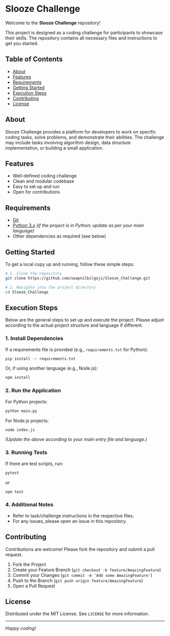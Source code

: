# Slooze Challenge

Welcome to the **Slooze Challenge** repository!

This project is designed as a coding challenge for participants to showcase their skills. The repository contains all necessary files and instructions to get you started.

## Table of Contents

- [About](#about)
- [Features](#features)
- [Requirements](#requirements)
- [Getting Started](#getting-started)
- [Execution Steps](#execution-steps)
- [Contributing](#contributing)
- [License](#license)

## About

Slooze Challenge provides a platform for developers to work on specific coding tasks, solve problems, and demonstrate their abilities. The challenge may include tasks involving algorithm design, data structure implementation, or building a small application.

## Features

- Well-defined coding challenge
- Clean and modular codebase
- Easy to set up and run
- Open for contributions

## Requirements

- [Git](https://git-scm.com/)
- [Python 3.x](https://www.python.org/) *(if the project is in Python; update as per your main language)*
- Other dependencies as required (see below)

## Getting Started

To get a local copy up and running, follow these simple steps:

```bash
# 1. Clone the repository
git clone https://github.com/swapnilbilgoji/Slooze_Challenge.git

# 2. Navigate into the project directory
cd Slooze_Challenge
```

## Execution Steps

Below are the general steps to set up and execute the project. Please adjust according to the actual project structure and language if different.

### 1. Install Dependencies

If a requirements file is provided (e.g., `requirements.txt` for Python):

```bash
pip install -r requirements.txt
```

Or, if using another language (e.g., Node.js):

```bash
npm install
```

### 2. Run the Application

For Python projects:

```bash
python main.py
```

For Node.js projects:

```bash
node index.js
```

*(Update the above according to your main entry file and language.)*

### 3. Running Tests

If there are test scripts, run:

```bash
pytest
```
or
```bash
npm test
```

### 4. Additional Notes

- Refer to task/challenge instructions in the respective files.
- For any issues, please open an issue in this repository.

## Contributing

Contributions are welcome! Please fork the repository and submit a pull request.

1. Fork the Project
2. Create your Feature Branch (`git checkout -b feature/AmazingFeature`)
3. Commit your Changes (`git commit -m 'Add some AmazingFeature'`)
4. Push to the Branch (`git push origin feature/AmazingFeature`)
5. Open a Pull Request

## License

Distributed under the MIT License. See `LICENSE` for more information.

---

*Happy coding!*

